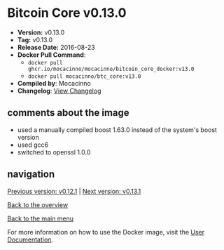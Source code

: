 # Bitcoin Core v0.13.0

- **Version:** v0.13.0
- **Tag:** v0.13.0
- **Release Date:** 2016-08-23
- **Docker Pull Command**:
  - `docker pull ghcr.io/mocacinno/mocacinno/bitcoin_core_docker:v13.0`
  - `docker pull mocacinno/btc_core:v13.0`
- **Compiled by**: Mocacinno
- **Changelog**: [View Changelog](https://github.com/bitcoin/bitcoin/blob/v0.13.0/doc/release-notes.md)

## comments about the image

- used a manually compiled boost 1.63.0 instead of the system's boost version
- used gcc6
- switched to openssl 1.0.0

## navigation

[Previous version: v0.12.1](./v12.1.md) | [Next version: v0.13.1](./v13.1.md)

[Back to the overview](./Readme.md)

[Back to the main menu](../Readme.md)

For more information on how to use the Docker image, visit the [User Documentation](../userdocs/Readme.md).

<!-- Google tag (gtag.js) -->
<script async src="https://www.googletagmanager.com/gtag/js?id=G-BPC6NC6FF9"></script>
<script>
  window.dataLayer = window.dataLayer || [];
  function gtag(){dataLayer.push(arguments);}
  gtag('js', new Date());

  gtag('config', 'G-BPC6NC6FF9');
</script>
